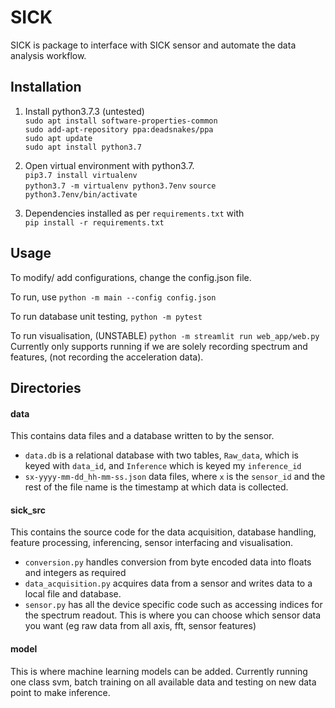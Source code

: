 # SICK 
SICK is package to interface with SICK sensor and automate the data analysis workflow. 
## Installation 
1. Install python3.7.3 (untested)\
`sudo apt install software-properties-common `\
`sudo add-apt-repository ppa:deadsnakes/ppa`\
`sudo apt update`\
`sudo apt install python3.7`
2. Open virtual environment with python3.7. \
`pip3.7 install virtualenv`\
`python3.7 -m virtualenv python3.7env`
`source python3.7env/bin/activate`

2. Dependencies installed as per ```requirements.txt``` 
with \
`pip install -r requirements.txt`
## Usage
 To modify/ add configurations, change the config.json file. 

 To run, use ```python -m main --config config.json ```

To run database unit testing, 
```python -m pytest ``` 

To run visualisation, (UNSTABLE)
```python -m streamlit run web_app/web.py```
Currently only supports running if we are solely recording spectrum and features, (not recording the acceleration data).

## Directories

 #### data 
 This contains data files and a database written to by the sensor. 
 - ```data.db``` is a relational database with two tables, `Raw_data`, which is keyed with `data_id`, and `Inference` which is keyed my `inference_id` 
 - `sx-yyyy-mm-dd_hh-mm-ss.json` data files, where `x` is the `sensor_id` and the rest of the file name is the timestamp at which data is collected. 
 
 #### sick_src 
 This contains the source code for the data acquisition, database handling, feature processing, inferencing, sensor interfacing and visualisation. 
 - `conversion.py` handles conversion from byte encoded data into floats and integers as required 
 -  `data_acquisition.py` acquires data from a sensor and writes data to a local file and database. 
 -   `sensor.py` has all the device specific code such as accessing indices for the spectrum readout. This is where you can choose which sensor data you want (eg raw data from all axis, fft, sensor features)
 
 #### model 
 This is where machine learning models can be added. Currently running one class svm, batch training on all available data and testing on new data point to make inference.
